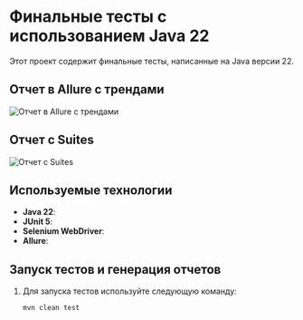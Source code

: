 # Финальные тесты с использованием Java 22

Этот проект содержит финальные тесты, написанные на Java версии 22.

## Отчет в Allure с трендами
![Отчет в Allure с трендами](./img/img_Allure_report_is_trend.jpg)

## Отчет с Suites
![Отчет с Suites](g./img/img_suites.jpg)

## Используемые технологии
- **Java 22**: 
- **JUnit 5**: 
- **Selenium WebDriver**: 
- **Allure**: 

## Запуск тестов и генерация отчетов

1. Для запуска тестов используйте следующую команду:
   ```bash
   mvn clean test

